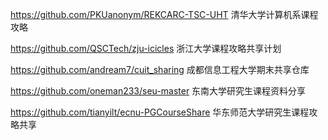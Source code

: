 https://github.com/PKUanonym/REKCARC-TSC-UHT 清华大学计算机系课程攻略

https://github.com/QSCTech/zju-icicles 浙江大学课程攻略共享计划

https://github.com/andream7/cuit_sharing 成都信息工程大学期末共享仓库

https://github.com/oneman233/seu-master 东南大学研究生课程资料分享

https://github.com/tianyilt/ecnu-PGCourseShare 华东师范大学研究生课程攻略共享
